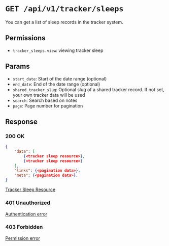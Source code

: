 # `GET /api/v1/tracker/sleeps`
You can get a list of sleep records in the tracker system.


## Permissions

- `tracker_sleeps.view`: viewing tracker sleep

## Params

- `start_date`: Start of the date range (optional)
- `end_date`: End of the date range (optional)
- `shared_tracker_slug`: Optional slug of a shared tracker record. If not set, your own tracker data will be used
- `search`: Search based on notes
- `page`: Page number for pagination

## Response

### 200 OK

```json
{
    "data": [
        {<tracker sleep resource>},
        {<tracker sleep resource>}
    ],
    "links": {<pagination data>},
    "meta": {<pagination data>},
}
```

[Tracker Sleep Resource](tracker_sleep_resource.md)

### 401 Unauthorized
[Authentication error](../../_globals/authentication-errors.md)

### 403 Forbidden
[Permission error](../../_globals/permission-errors.md)
